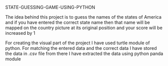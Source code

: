STATE-GUESSING-GAME-USING-PYTHON

The idea behind this project is to guess the names of the states of America and if you have entered the correct state name then that name will be mapped on the country picture at its original position and your score will be increased by 1

For creating the visual part of the project I have used turtle module of python.
For matching the entered data and the correct data I have stored the data in .csv file from there I have extracted the data using python panda module

